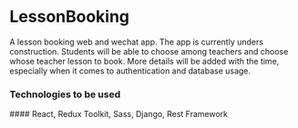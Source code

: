 # LessonBooking
A lesson booking web and wechat app. The app is currently unders construction.
Students will be able to choose among teachers and choose whose teacher lesson to book.
More details will be added with the time, especially when it comes to authentication and database usage.
### Technologies to be used
#### React, Redux Toolkit, Sass, Django, Rest Framework
